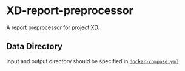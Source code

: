 # XD-report-preprocessor
A report preprocessor for project XD.

## Data Directory
Input and output directory should be specified in [`docker-compose.yml`](https://github.com/thhuang/XD-report-preprocessor/blob/master/docker-compose.yml#L8-L9)
